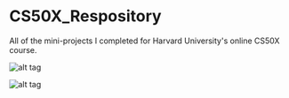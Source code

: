 # CS50X_Respository
All of the mini-projects I completed for Harvard University's online CS50X course.

![alt tag](http://i304.photobucket.com/albums/nn173/jholt1989/gotfu_snapshot_cs50_pset8_zpssydm0mpn.png)

![alt tag](http://i304.photobucket.com/albums/nn173/jholt1989/gotfu_snapshot_cs50_pset71_zpsnvqcbb89.png)
